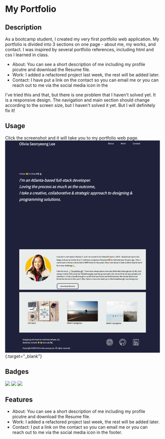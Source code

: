 # My Portfolio

## Description

As a bootcamp student, I created my very first portfolio web application. 
My portfolio is divided into 3 sections on one page - about me, my works, and contact. I was inspired by several portfolio references, including html and css I learned in class.
- About: You can see a short description of me including my profile picutre and download the Resume file.
- Work: I added a refactored project last week, the rest will be added later.
- Contact: I have put a link on the contact so you can email me or you can reach out to me via the social media icon in the 

I've tried this and that, but there is one problem that I haven't solved yet. It is a responsive design. The navigation and main section should change according to the screen size, but I haven't solved it yet. But I will definitely fix it!

## Usage
Click the screenshot and it will take you to my portfolio web page. 
[![portfolio-screenshot](assets/images/portfolio_web.png)](https://oliviasylee.github.io/Myportfolio/){:target="_blank"}


## Badges

<img src="{https://github.com/alexandresanlim/Badges4-README.md-Profile#-design-}" />
<img src="{https://img.shields.io/badge/Gmail-D14836?style=for-the-badge&logo=gmail&logoColor=white}" />
<img src="{https://img.shields.io/badge/HTML5-E34F26?style=for-the-badge&logo=html5&logoColor=white}" />


## Features
- About: You can see a short description of me including my profile picutre and download the Resume file.
- Work: I added a refactored project last week, the rest will be added later.
- Contact: I put a link on the contact so you can email me or you can reach out to me via the social media icon in the footer. 

